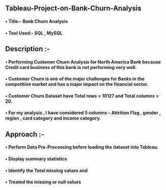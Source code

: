 ## Tableau-Project-on-Bank-Churn-Analysis
#### • Title:- Bank Churn Analysis
#### • Tool Used:- SQL , MySQL

## Description :-
#### • Performing Customer Churn Analysis for North America Bank because Credit card business of this bank is not performing very well.
#### • Customer Churn is one of the major challenges for Banks in the competitive market and has a major impact on the financial sector. 
#### • Customer Churn Dataset have Total rows = 10127 and Total columns = 20.
#### • For my analysis , I have considered 5 columns – Attrition Flag , gender , region , card category and income category.

## Approach :-
#### • Perform Data Pre-Processing before loading the dataset into Tableau.
#### • Display summary statistics
#### • Identify the Total missing values and 
#### • Treated the missing or null values

